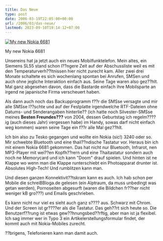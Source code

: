 ```yaml
---
title: Das Neue
type: post
date: 2006-03-19T22:05:00+00:00
url: /2006/03/das-neue/
lastmod: 2023-09-10T19:14:12+07:00
---
```

<div class="flickr">
  <a href="http://www.flickr.com/photos/schreibblogade/115073235/" title="My new Nokia 6681"><img src="//static.flickr.com/44/115073235_46456b8677.jpg" alt="My new Nokia 6681" /></a></p>

  <p>
    My new Nokia 6681
  </p>
</div>

Unsereins hat ja jetzt auch ein neues Mobilfunktelefon. Mein altes, ein Siemens SL55 stand schon l??ngere Zeit auf der Abschussliste weil es mit den Temperaturverh??ltnissen hier nicht zurecht kam. Aller zwei drei Monate schaltete es sich wochenlang spontan bei Anrufen, SMSen und auch ohne jegliche Interaktion einfach aus. Seine Tage waren also gez??hlt. Mal ganz abgesehen davon, dass die Bastarde einfach ihre Mobilsparte an irgend ne japanische Firma verscheuert haben.

Als dann auch noch das Backupprogramm f??r die SMSse versagte und mir alle SMSse l??schte und auf der Festplatte irgendwelche RTF-Dateien ohne Datums- und Senderangaben hinterlie?? (ich hatte noch Silvester-SMSse meines **Besten Freundes???** von 2004, dessen Geburtstag ich regelm????ig (auch dieses Jahr) vergessen habe) im Handy, sowas darf nicht einfach weg kommen) waren seine Tage ein f??r alle Mal gez??hlt.

Ich bin also zu Tesko gegangen und wollte ein Nokia (sic!) 3240 oder so. Mir schwebte Bluetooth und eine thail??ndische Tastatur vor. Heraus bin ich mit einem Nokia 6681 gekommen. Das hat nicht nur Bluetooth, Infrarot, nen MP3-Player mit wei??en Kopfh??rern und eine Thaitastatur sondern auch noch ne Memorycard und ich kann "Doom" drauf spielen. Und hinten ist ne Klappe wo wenn man die Klappe runterschiebt ein Photoapparat drunter ist. Absolutes High-Tech! Und rumblitzen kann man.

Und diesen ganzen Konnektivit??tskram kann es auch. Ich hab schon per Mobile die schreiBBloga.de gelesen (ein Alptraum, da muss unbedingt was getan werden), Pornoseiten abgesurft (waren die Bildchen fr??her nicht weniger kB gro???) und Emails geschrieben.

Es kann nicht nur viel es sieht auch ganz s???? aus. Schwarz mit Chrom. Und der Screen ist gr????er als die Tastatur. Das geh??rt sich heute so. Die Benutzerf??rung ist etwas gew??hnungsbed??rftig, aber man ist ja flexibel. Ich sag immer wer in Typo 3 ein Artikelerstellungsformular findet, der kommt auch mit Nokia-Mobiles zurecht.

??brigens, Telefonieren kann man damit auch.
